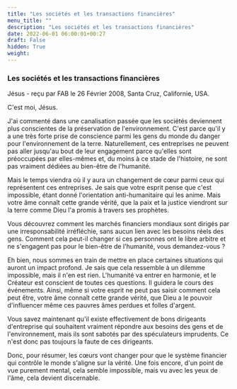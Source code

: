 ```yaml
---
title: "Les sociétés et les transactions financières"
menu_title: ""
description: "Les sociétés et les transactions financières"
date: 2022-06-01 06:00:01+00:27
draft: False
hidden: True
weight:
---
```

### Les sociétés et les transactions financières

Jésus - reçu par FAB le 26 Février 2008, Santa Cruz, Californie, USA.

C'est moi, Jésus.

J'ai commenté dans une canalisation passée que les sociétés deviennent plus conscientes de la préservation de l'environnement. C'est parce qu'il y a une très forte prise de conscience parmi les gens du monde du danger pour l'environnement de la terre. Naturellement, ces entreprises ne peuvent pas aller jusqu'au bout de leur engagement parce qu'elles sont préoccupées par elles-mêmes et, du moins à ce stade de l'histoire, ne sont pas vraiment dédiées au bien-être de l'humanité.

Mais le temps viendra où il y aura un changement de cœur parmi ceux qui représentent ces entreprises. Je sais que votre esprit pense que c'est impossible, étant donné l'orientation anti-humanitaire qui les anime. Mais votre âme connaît cette grande vérité, que la paix et la justice viendront sur la terre comme Dieu l'a promis à travers ses prophètes.

Vous découvrez comment les marchés financiers mondiaux sont dirigés par une irresponsabilité irréfléchie, sans aucun lien avec les besoins réels des gens. Comment cela peut-il changer si ces personnes ont le libre arbitre et ne s'engagent pas pour le bien-être de l'humanité, vous demandez-vous ?

Eh bien, nous sommes en train de mettre en place certaines situations qui auront un impact profond. Je sais que cela ressemble à un dilemme impossible, mais il n'en est rien. L'humanité va entrer en harmonie, et le Créateur est conscient de toutes ces questions. Il guidera le cours des événements. Ainsi, même si votre esprit ne peut pas saisir comment cela peut être, votre âme connaît cette grande vérité, que Dieu a le pouvoir d'influencer même ces pauvres âmes perdues et folles d'argent.

Vous savez maintenant qu'il existe effectivement de bons dirigeants d'entreprise qui souhaitent vraiment répondre aux besoins des gens et de l'environnement, mais ils sont sabotés par des spéculateurs imprudents. Ce n'est donc pas toujours la faute de ces dirigeants.

Donc, pour résumer, les cœurs vont changer pour que le système financier qui contrôle le monde s'aligne sur la vérité. Une fois encore, d'un point de vue purement mental, cela semble impossible, mais vu avec les yeux de l'âme, cela devient discernable.
